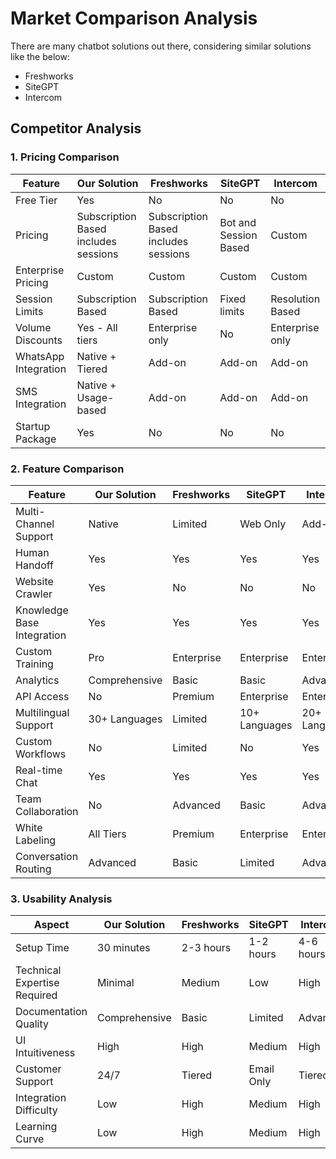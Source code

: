 # Market Comparison Analysis

There are many chatbot solutions out there, considering similar solutions like the below:
- Freshworks
- SiteGPT
- Intercom



## Competitor Analysis

### 1. Pricing Comparison
| Feature | Our Solution | Freshworks | SiteGPT | Intercom |
|---------|--------------|------------|----------|-----------|
| Free Tier | Yes | No | No | No |
| Pricing | Subscription Based includes sessions| Subscription Based includes sessions | Bot and Session Based | Custom |
| Enterprise Pricing | Custom | Custom | Custom | Custom |
| Session Limits | Subscription Based | Subscription Based | Fixed limits | Resolution Based |
| Volume Discounts | Yes - All tiers | Enterprise only | No | Enterprise only |
| WhatsApp Integration | Native + Tiered | Add-on | Add-on | Add-on |
| SMS Integration | Native + Usage-based | Add-on | Add-on | Add-on |
| Startup Package | Yes | No | No | No |



### 2. Feature Comparison

| Feature | Our Solution | Freshworks | SiteGPT | Intercom |
|---------|--------------|------------|----------|-----------|
| Multi-Channel Support | Native | Limited | Web Only | Add-on |
| Human Handoff | Yes | Yes | Yes | Yes |
| Website Crawler | Yes | No | No | No |
| Knowledge Base Integration | Yes | Yes | Yes | Yes |
| Custom Training | Pro | Enterprise | Enterprise | Enterprise |
| Analytics | Comprehensive | Basic | Basic | Advanced |
| API Access | No | Premium | Enterprise | Enterprise |
| Multilingual Support | 30+ Languages | Limited | 10+ Languages | 20+ Languages |
| Custom Workflows | No | Limited | No | Yes |
| Real-time Chat | Yes | Yes | Yes | Yes |
| Team Collaboration | No | Advanced | Basic | Advanced |
| White Labeling | All Tiers | Premium | Enterprise | Enterprise |
| Conversation Routing | Advanced | Basic | Limited | Advanced |



### 3. Usability Analysis

| Aspect | Our Solution | Freshworks | SiteGPT | Intercom |
|---------|--------------|------------|----------|-----------|
| Setup Time | 30 minutes | 2-3 hours | 1-2 hours | 4-6 hours |
| Technical Expertise Required | Minimal | Medium | Low | High |
| Documentation Quality | Comprehensive | Basic | Limited | Advanced |
| UI Intuitiveness | High | High | Medium | High |
| Customer Support | 24/7 | Tiered | Email Only | Tiered |
| Integration Difficulty | Low | High | Medium | High |
| Learning Curve | Low | High | Medium | High |

